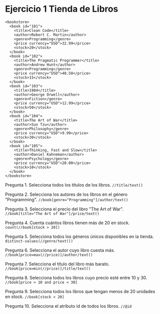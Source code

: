 # Ejercicio 1 Tienda de Libros
```
<bookstore>
  <book id="101">
    <title>Clean Code</title>
    <author>Robert C. Martin</author>
    <genre>Programming</genre>
    <price currency="USD">32.99</price>
    <stock>20</stock>
  </book>
  <book id="102">
    <title>The Pragmatic Programmer</title>
    <author>Andrew Hunt</author>
    <genre>Programming</genre>
    <price currency="USD">40.50</price>
    <stock>15</stock>
  </book>
  <book id="103">
    <title>1984</title>
    <author>George Orwell</author>
    <genre>Fiction</genre>
    <price currency="USD">12.99</price>
    <stock>50</stock>
  </book>
  <book id="104">
    <title>The Art of War</title>
    <author>Sun Tzu</author>
    <genre>Philosophy</genre>
    <price currency="USD">9.99</price>
    <stock>30</stock>
  </book>
  <book id="105">
    <title>Thinking, Fast and Slow</title>
    <author>Daniel Kahneman</author>
    <genre>Psychology</genre>
    <price currency="USD">20.00</price>
    <stock>10</stock>
  </book>
</bookstore>
```

Pregunta 1. Selecciona todos los títulos de los libros. `//title/text()`

Pregunta 2. Selecciona los autores de los libros en el género "Programming". `//book[genre="Programming"]/author/text()`

Pregunta 3. Selecciona el precio del libro "The Art of War". `//book[title="The Art of War"]/price/text()`

Pregunta 4. Cuenta cuántos libros tienen más de 20 en stock. `count(//book[stock > 20])`

Pregunta 5. Selecciona todos los géneros únicos disponibles en la tienda. `distinct-values(//genre/text())`

Pregunta 6. Selecciona el autor cuyo libro cuesta más. `//book[price=max(//price)]/author/text()`

Pregunta 7. Selecciona el título del libro más barato. `//book[price=min(//price)]/title/text()`

Pregunta 8. Selecciona todos los libros cuyo precio esté entre 10 y 30. `//book[price > 10 and price < 30]`

Pregunta 9. Selecciona todos los libros que tengan menos de 20 unidades en stock. `//book[stock < 20]`

Pregunta 10. Selecciona el atributo id de todos los libros. `//@id`